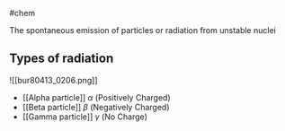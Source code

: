 #chem 

The spontaneous emission of particles or radiation from unstable nuclei

## Types of radiation

![[bur80413_0206.png]]
- [[Alpha particle]] $\alpha$ (Positively Charged)
- [[Beta particle]] $\beta$ (Negatively Charged)
- [[Gamma particle]] $\gamma$ (No Charge)